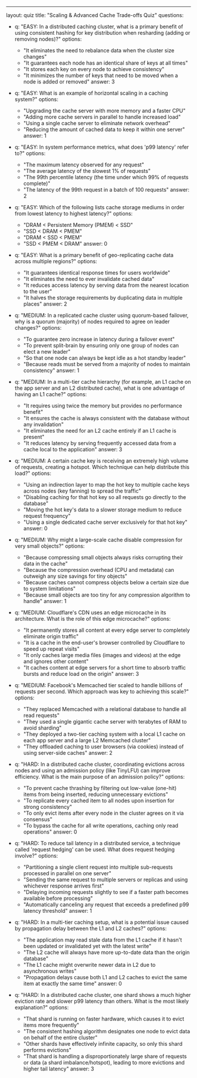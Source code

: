 ---
layout: quiz
title: "Scaling & Advanced Cache Trade-offs Quiz"
questions:
  - q: "EASY: In a distributed caching cluster, what is a primary benefit of using consistent hashing for key distribution when resharding (adding or removing nodes)?"
    options:
      - "It eliminates the need to rebalance data when the cluster size changes"
      - "It guarantees each node has an identical share of keys at all times"
      - "It stores each key on every node to achieve consistency"
      - "It minimizes the number of keys that need to be moved when a node is added or removed"
    answer: 3

  - q: "EASY: What is an example of horizontal scaling in a caching system?"
    options:
      - "Upgrading the cache server with more memory and a faster CPU"
      - "Adding more cache servers in parallel to handle increased load"
      - "Using a single cache server to eliminate network overhead"
      - "Reducing the amount of cached data to keep it within one server"
    answer: 1

  - q: "EASY: In system performance metrics, what does 'p99 latency' refer to?"
    options:
      - "The maximum latency observed for any request"
      - "The average latency of the slowest 1% of requests"
      - "The 99th percentile latency (the time under which 99% of requests complete)"
      - "The latency of the 99th request in a batch of 100 requests"
    answer: 2

  - q: "EASY: Which of the following lists cache storage mediums in order from lowest latency to highest latency?"
    options:
      - "DRAM < Persistent Memory (PMEM) < SSD"
      - "SSD < DRAM < PMEM"
      - "DRAM < SSD < PMEM"
      - "SSD < PMEM < DRAM"
    answer: 0

  - q: "EASY: What is a primary benefit of geo-replicating cache data across multiple regions?"
    options:
      - "It guarantees identical response times for users worldwide"
      - "It eliminates the need to ever invalidate cached data"
      - "It reduces access latency by serving data from the nearest location to the user"
      - "It halves the storage requirements by duplicating data in multiple places"
    answer: 2

  - q: "MEDIUM: In a replicated cache cluster using quorum-based failover, why is a quorum (majority) of nodes required to agree on leader changes?"
    options:
      - "To guarantee zero increase in latency during a failover event"
      - "To prevent split-brain by ensuring only one group of nodes can elect a new leader"
      - "So that one node can always be kept idle as a hot standby leader"
      - "Because reads must be served from a majority of nodes to maintain consistency"
    answer: 1

  - q: "MEDIUM: In a multi-tier cache hierarchy (for example, an L1 cache on the app server and an L2 distributed cache), what is one advantage of having an L1 cache?"
    options:
      - "It requires using twice the memory but provides no performance benefit"
      - "It ensures the cache is always consistent with the database without any invalidation"
      - "It eliminates the need for an L2 cache entirely if an L1 cache is present"
      - "It reduces latency by serving frequently accessed data from a cache local to the application"
    answer: 3

  - q: "MEDIUM: A certain cache key is receiving an extremely high volume of requests, creating a hotspot. Which technique can help distribute this load?"
    options:
      - "Using an indirection layer to map the hot key to multiple cache keys across nodes (key fanning) to spread the traffic"
      - "Disabling caching for that hot key so all requests go directly to the database"
      - "Moving the hot key's data to a slower storage medium to reduce request frequency"
      - "Using a single dedicated cache server exclusively for that hot key"
    answer: 0

  - q: "MEDIUM: Why might a large-scale cache disable compression for very small objects?"
    options:
      - "Because compressing small objects always risks corrupting their data in the cache"
      - "Because the compression overhead (CPU and metadata) can outweigh any size savings for tiny objects"
      - "Because caches cannot compress objects below a certain size due to system limitations"
      - "Because small objects are too tiny for any compression algorithm to handle"
    answer: 1

  - q: "MEDIUM: Cloudflare's CDN uses an edge microcache in its architecture. What is the role of this edge microcache?"
    options:
      - "It permanently stores all content at every edge server to completely eliminate origin traffic"
      - "It is a cache in the end-user's browser controlled by Cloudflare to speed up repeat visits"
      - "It only caches large media files (images and videos) at the edge and ignores other content"
      - "It caches content at edge servers for a short time to absorb traffic bursts and reduce load on the origin"
    answer: 3

  - q: "MEDIUM: Facebook's Memcached tier scaled to handle billions of requests per second. Which approach was key to achieving this scale?"
    options:
      - "They replaced Memcached with a relational database to handle all read requests"
      - "They used a single gigantic cache server with terabytes of RAM to avoid sharding"
      - "They deployed a two-tier caching system with a local L1 cache on each app server and a large L2 Memcached cluster"
      - "They offloaded caching to user browsers (via cookies) instead of using server-side caches"
    answer: 2

  - q: "HARD: In a distributed cache cluster, coordinating evictions across nodes and using an admission policy (like TinyLFU) can improve efficiency. What is the main purpose of an admission policy?"
    options:
      - "To prevent cache thrashing by filtering out low-value (one-hit) items from being inserted, reducing unnecessary evictions"
      - "To replicate every cached item to all nodes upon insertion for strong consistency"
      - "To only evict items after every node in the cluster agrees on it via consensus"
      - "To bypass the cache for all write operations, caching only read operations"
    answer: 0

  - q: "HARD: To reduce tail latency in a distributed service, a technique called 'request hedging' can be used. What does request hedging involve?"
    options:
      - "Partitioning a single client request into multiple sub-requests processed in parallel on one server"
      - "Sending the same request to multiple servers or replicas and using whichever response arrives first"
      - "Delaying incoming requests slightly to see if a faster path becomes available before processing"
      - "Automatically canceling any request that exceeds a predefined p99 latency threshold"
    answer: 1

  - q: "HARD: In a multi-tier caching setup, what is a potential issue caused by propagation delay between the L1 and L2 caches?"
    options:
      - "The application may read stale data from the L1 cache if it hasn't been updated or invalidated yet with the latest write"
      - "The L2 cache will always have more up-to-date data than the origin database"
      - "The L1 cache might overwrite newer data in L2 due to asynchronous writes"
      - "Propagation delays cause both L1 and L2 caches to evict the same item at exactly the same time"
    answer: 0

  - q: "HARD: In a distributed cache cluster, one shard shows a much higher eviction rate and slower p99 latency than others. What is the most likely explanation?"
    options:
      - "That shard is running on faster hardware, which causes it to evict items more frequently"
      - "The consistent hashing algorithm designates one node to evict data on behalf of the entire cluster"
      - "Other shards have effectively infinite capacity, so only this shard performs evictions"
      - "That shard is handling a disproportionately large share of requests or data (a shard imbalance/hotspot), leading to more evictions and higher tail latency"
    answer: 3
